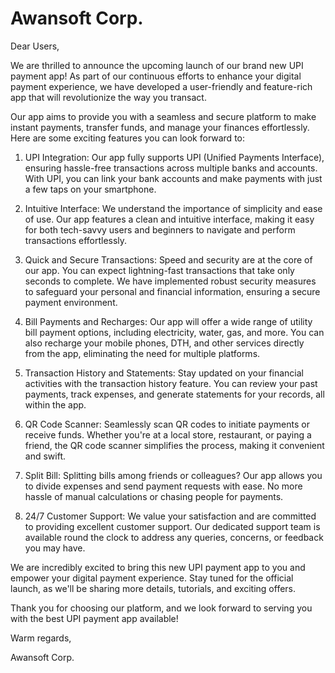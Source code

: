 # Awansoft Corp.
Dear Users,

We are thrilled to announce the upcoming launch of our brand new UPI payment app! As part of our continuous efforts to enhance your digital payment experience, we have developed a user-friendly and feature-rich app that will revolutionize the way you transact.

Our app aims to provide you with a seamless and secure platform to make instant payments, transfer funds, and manage your finances effortlessly. Here are some exciting features you can look forward to:

1. UPI Integration: Our app fully supports UPI (Unified Payments Interface), ensuring hassle-free transactions across multiple banks and accounts. With UPI, you can link your bank accounts and make payments with just a few taps on your smartphone.

2. Intuitive Interface: We understand the importance of simplicity and ease of use. Our app features a clean and intuitive interface, making it easy for both tech-savvy users and beginners to navigate and perform transactions effortlessly.

3. Quick and Secure Transactions: Speed and security are at the core of our app. You can expect lightning-fast transactions that take only seconds to complete. We have implemented robust security measures to safeguard your personal and financial information, ensuring a secure payment environment.

4. Bill Payments and Recharges: Our app will offer a wide range of utility bill payment options, including electricity, water, gas, and more. You can also recharge your mobile phones, DTH, and other services directly from the app, eliminating the need for multiple platforms.

5. Transaction History and Statements: Stay updated on your financial activities with the transaction history feature. You can review your past payments, track expenses, and generate statements for your records, all within the app.

6. QR Code Scanner: Seamlessly scan QR codes to initiate payments or receive funds. Whether you're at a local store, restaurant, or paying a friend, the QR code scanner simplifies the process, making it convenient and swift.

7. Split Bill: Splitting bills among friends or colleagues? Our app allows you to divide expenses and send payment requests with ease. No more hassle of manual calculations or chasing people for payments.

8. 24/7 Customer Support: We value your satisfaction and are committed to providing excellent customer support. Our dedicated support team is available round the clock to address any queries, concerns, or feedback you may have.

We are incredibly excited to bring this new UPI payment app to you and empower your digital payment experience. Stay tuned for the official launch, as we'll be sharing more details, tutorials, and exciting offers.

Thank you for choosing our platform, and we look forward to serving you with the best UPI payment app available!

Warm regards,

Awansoft Corp.
